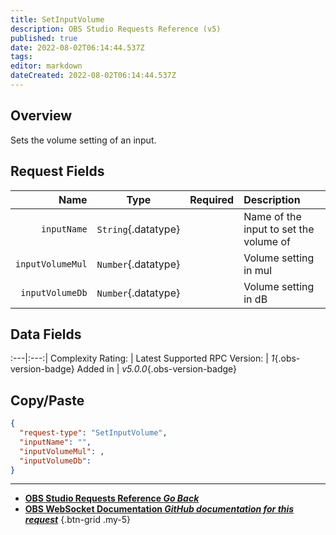 ```yaml
---
title: SetInputVolume
description: OBS Studio Requests Reference (v5)
published: true
date: 2022-08-02T06:14:44.537Z
tags: 
editor: markdown
dateCreated: 2022-08-02T06:14:44.537Z
---
```


## Overview
Sets the volume setting of an input.

## Request Fields
Name | Type | Required| Description |
----:|:----:|:-------:|:------------|
`inputName` | `String`{.datatype} | <i class="mdi mdi-check-bold"></i> | Name of the input to set the volume of
`inputVolumeMul` | `Number`{.datatype} | <i class="mdi mdi-close-thick"></i> | Volume setting in mul | `>= 0, <= 20`{.datatype}
`inputVolumeDb` | `Number`{.datatype} | <i class="mdi mdi-close-thick"></i> | Volume setting in dB | `>= -100, <= 26`{.datatype}

## Data Fields
:---|:---:|
Complexity Rating: | <span class="stars stars--3"></span>
Latest Supported RPC Version: | *1*{.obs-version-badge}
Added in | *v5.0.0*{.obs-version-badge}

## Copy/Paste
```json
{
  "request-type": "SetInputVolume",
  "inputName": "",
  "inputVolumeMul": ,
  "inputVolumeDb": 
}
```

---

- [<i class="mdi mdi-chevron-left"></i>**OBS Studio Requests Reference *Go Back***](/en/Broadcasters/OBS/Requests)
- [<i class="mdi mdi-github"></i> **OBS WebSocket Documentation *GitHub documentation for this request***](https://github.com/obsproject/obs-websocket/blob/master/docs/generated/protocol.md#setinputvolume)
{.btn-grid .my-5}